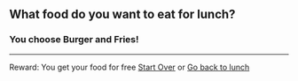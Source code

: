## What food do you want to eat for lunch?
### You choose Burger and Fries!
---
Reward: You get your food for free
[Start Over](../cooking-food.md)
or
[Go back to lunch](lunch.md)
